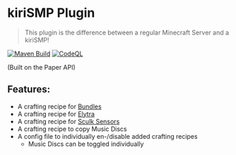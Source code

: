 # kiriSMP Plugin

> This plugin is the difference between a regular Minecraft Server and a
  kiriSMP!

[![Maven Build](https://github.com/kiriDevs/ksmpplugin/actions/workflows/maven_build.yml/badge.svg)](https://github.com/kiriDevs/ksmpplugin/actions/workflows/maven_build.yml)
[![CodeQL](https://github.com/kiriDevs/ksmpplugin/actions/workflows/codeql.yml/badge.svg)](https://github.com/kiriDevs/ksmpplugin/actions/workflows/codeql.yml)

(Built on the Paper API)

## Features:
- A crafting recipe for [Bundles](https://minecraft.fandom.com/wiki/Bundle)
- A crafting recipe for [Elytra](https://minecraft.fandom.com/wiki/Elytra)
- A crafting recipe for [Sculk Sensors](https://minecraft.fandom.com/wiki/Sculk_Sensor)
- A crafting recipe to copy Music Discs
- A config file to individually en-/disable added crafting recipes
  - Music Discs can be toggled individually
